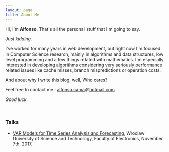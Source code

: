 ```yaml
---
layout: page
title: About Me
---
```

Hi, I'm **Alfonso**. That's all the personal stuff that I'm going to say.

*Just kidding.*

I've worked for many years in web development, but right now I'm focused in Computer Science research, mainly in algorithms and data structures, low level programming and a few things related with mathematics. I'm especially interested in developing algorithms considering very seriously performance related issues like cache misses, branch mispredictions or operation costs.

And about why I write this blog, well, Who cares?

Feel free to contact me : alfonso.cama@hotmail.com

*Good luck.*

<br/>

### Talks
 + <a href="https://fylux.github.io/public/file/VAR_2017.pdf">VAR Models for Time Series Analysis and Forecasting</a>, Wroclaw University of Science and Technology, Faculty of Electronics, November 7th, 2017.
